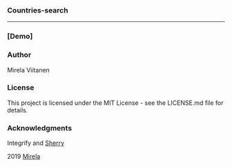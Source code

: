 ### Countries-search

---

### [Demo]

### Author

Mirela Viitanen

### License

This project is licensed under the MIT License - see the LICENSE.md file for details.

### Acknowledgments

Integrify and [Sherry](https://github.com/Sharareh)

2019 [Mirela](https://github.com/MirelaViit)
